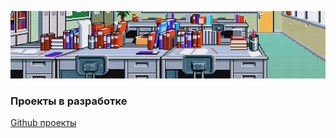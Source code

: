 ![alt text](https://github.com/bottifyLab/.github/blob/main/cover2.jpg?raw=true)

### Проекты в разработке

[Github проекты](https://github.com/orgs/bottifyLab/projects)
